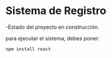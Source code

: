 <h1> Sistema de Registro</h1>

-Estado del proyecto en construcción.

para ejecutar el sistema, debes poner:

```npm install react```
